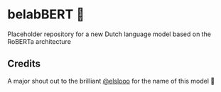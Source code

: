 # belabBERT 🤧
Placeholder repository for a new Dutch language model based on the RoBERTa architecture





## Credits

A major shout out to the brilliant [@elslooo](https://github.com/elslooo) for the name of this model 🤗
